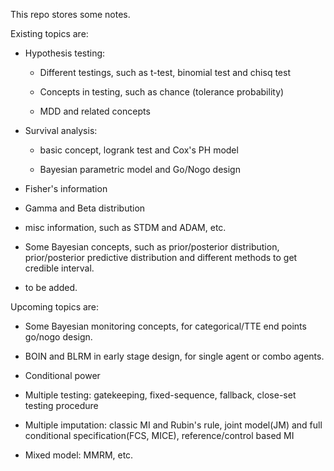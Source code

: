 This repo stores some notes.

Existing topics are:

- Hypothesis testing: 

    - Different testings, such as t-test, binomial test and chisq test
    
    - Concepts in testing, such as chance (tolerance probability)

    - MDD and related concepts

- Survival analysis: 
    
    - basic concept, logrank test and Cox's PH model

    - Bayesian parametric model and Go/Nogo design

- Fisher's information

- Gamma and Beta distribution

- misc information, such as STDM and ADAM, etc.

- Some Bayesian concepts, such as prior/posterior distribution, prior/posterior predictive distribution and different methods to get credible interval.

- to be added.

Upcoming topics are:

- Some Bayesian monitoring concepts, for categorical/TTE end points go/nogo design.

- BOIN and BLRM in early stage design, for single agent or combo agents.

- Conditional power

- Multiple testing: gatekeeping, fixed-sequence, fallback, close-set testing procedure

- Multiple imputation: classic MI and Rubin's rule, joint model(JM) and full conditional specification(FCS, MICE), reference/control based MI

- Mixed model: MMRM, etc.
